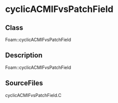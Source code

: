 # cyclicACMIFvsPatchField 
## Class
Foam::cyclicACMIFvsPatchField

## Description
Foam::cyclicACMIFvsPatchField

## SourceFiles
cyclicACMIFvsPatchField.C

